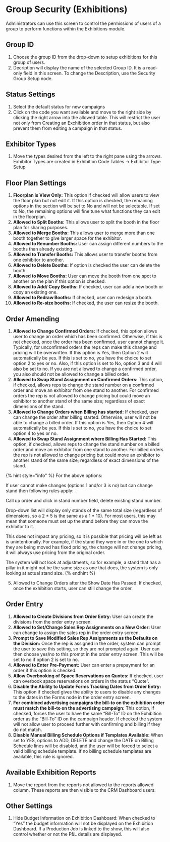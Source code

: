 # Group Security (Exhibitions)

Administrators can use this screen to control the permissions of users of a group to perform functions within the Exhibitions module.

## **Group ID**

1. Choose the group ID from the drop-down to setup exhibitions for this group of users.
2. Decription will display the name of the selected Group ID. It is a read-only field in this screen. To change the Description, use the Security Group Setup node.

## **Status Settings**

1. Select the default status for new campaigns
2. Click on the code you want available and move to the right side by clicking the right arrow into the allowed table. This will restrict the user not only from Creating an Exchibition order in that status, but also prevent them from editing a campaign in that status.

## **Exhibitor Types**

1. Move the types desired from the left to the right pane using the arrows. Exhibitor Types are created in Exhibition Code Tables -> Exhibitor Type Setup

## **Floor Plan Settings**

1. **Floorplan is View Only:** This option if checked will allow users to view the floor plan but not edit it. If this option is checked, the remaining options in the section will be set to No and will not be selectable. If set to No, the remaining options will fine tune what functions they can edit in the floorplan.
2. **Allowed to Split Booths:** This allows user to split the booth in the floor plan for sharing purposes.
3. **Allowed to Merge Booths:** This allows user to merge more than one booth together to give larger space for the exhibitor.
4. **Allowed to Renumber Booths:** User can assign different numbers to the booths than already existing.
5. **Allowed to Transfer Booths:** This allows user to transfer booths from one exhibitor to another.
6. **Allowed to Delete Booths:** If option is checked the user can delete the booth.
7. **Allowed to Move Booths:** User can move the booth from one spot to another on the plan if this option is checked.
8. **Allowed to Add/ Copy Booths:** If checked, user can add a new booth or copy an existing one.
9. **Allowed to Redraw Booths:** If checked, user can redesign a booth.
10. **Allowed to Re-size booths:** If checked, the user can resize the booth.

## **Order Amending**

1. **Allowed to Change Confirmed Orders:** If checked, this option allows user to change an order which has been confirmed. Otherwise, if this is not checked, once the order has been confirmed, user cannot change it. Typically, for unconfirmed orders the reps can make this change and pricing will be overwritten. If this option is Yes, then Option 2 will automatically be yes. If this is set to no, you have the choice to set option 2 to yes or no. Also, if this option is set to No, option 3 and 4 will also be set to no. If you are not allowed to change a confirmed order, you also should not be allowed to change a billed order.
2. **Allowed to Swap Stand Assignment on Confirmed Orders:** This option, if checked, allows reps to change the stand number on a confirmed order and move an exhibitor from one stand to another. For confirmed orders the rep is not allowed to change pricing but could move an exhibitor to another stand of the same size; regardless of exact dimensions of the stand.
3. **Allowed to Change Orders when Billing has started:** If checked, user can change the order after billing started. Otherwise, user will not be able to change a billed order. If this option is Yes, then Option 4 will automatically be yes. If this is set to no, you have the choice to set option 4 to yes or no.
4. **Allowed to Swap Stand Assignment where Billing Has Started:** This option, if checked, allows reps to change the stand number on a billed order and move an exhibitor from one stand to another. For billed orders the rep is not allowed to change pricing but could move an exhibitor to another stand of the same size; regardless of exact dimensions of the stand.

{% hint style="info" %}
For the above options:

If user cannot make changes (options 1 and/or 3 is no) but can change stand then following rules apply:

Call up order and click in stand number field, delete existing stand number.

Drop-down list will display only stands of the same total size (regardless of dimensions, so a 2 \* 5 is the same as a 1 \* 10). For most users, this may mean that someone must set up the stand before they can move the exhibitor to it.

This does not impact any pricing, so it is possible that pricing will be left as is unintentionally. For example, if the stand they were in or the one to which they are being moved has fixed pricing, the change will not change pricing, it will always use pricing from the original order.

The system will not look at adjustments, so for example, a stand that has a pillar in it might not be the same size as one that does, the system is only looking at actual stand size.
{% endhint %}

5. Allowed to Change Orders after the Show Date Has Passed: If checked, once the exhibition starts, user can still change the order.

## **Order Entry**

1. **Allowed to Create Divisions from Order Entry:** User can create the divisions from the order entry screen.
2. **Allowed to Set/Change Sales Rep Assignments on a New Order:** User can change to assign the sales rep in the order entry screen.
3. **Prompt to Save Modified Sales Rep Assignments as the Defaults on the Division:** Once the rep is assigned in the order, system can prompt the user to save this setting, so they are not prompted again. User can then choose yes/no to this prompt in the order entry screen. This will be set to no if option 2 is set to no.
4. **Allowed to Enter Pre-Payment:** User can enter a prepayment for an order if this option is checked.
5. **Allow Overbooking of Space Reservations on Quotes:** If checked, user can overbook space reservations on orders in the status “Quote”.
6. **Disable the Ability to Update Forms Tracking Dates from Order Entry:** This option if checked gives the ability to users to disable any changes to the dates in the Forms node in the order entry screen.
7. **For combined advertising campaigns the bill-to on the exhibition order must match the bill-to on the advertising campaign:** This option, if checked, forces the user to have the same “Bill-To” ID on the Exhibition order as the “Bill-To” ID on the campaign header. If checked the system will not allow user to proceed further with confirming and billing if they do not match.
8. **Disable Manual Billing Schedule Options if Templates Available:** When set to YES, options to ADD, DELETE and change the DATE on Billing Schedule lines will be disabled, and the user will be forced to select a valid billing schedule template. If no billing schedule templates are available, this rule is ignored.

## **Available Exhibition Reports**

1. Move the report from the reports not allowed to the reports allowed column. These reports are then visible to the CRM Dashboard users.

## **Other Settings**

1. Hide Budget Information on Exhibition Dashboard: When checked to “Yes” the budget information will not be displayed on the Exhibition Dashboard. If a Production Job is linked to the show, this will also control whether or not the P\&L details are displayed.

